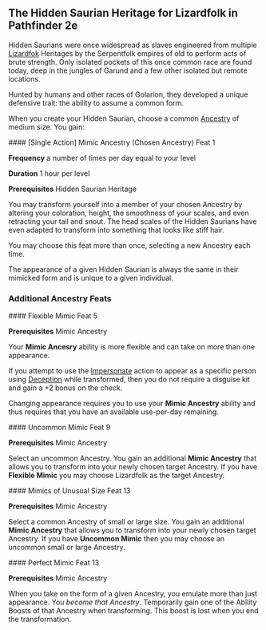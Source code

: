 
## The Hidden Saurian Heritage for Lizardfolk in Pathfinder 2e

Hidden Saurians were once widespread as slaves engineered from multiple
[Lizardfok](https://2e.aonprd.com/Ancestries.aspx?ID=15)
Heritages by the Serpentfolk empires of old to perform acts
of brute strength. Only isolated pockets of this once common race are
found today, deep in the jungles of Garund and a few other isolated but
remote locations.

Hunted by humans and other races of Golarion, they developed a unique
defensive trait: the ability to assume a common form.

When you create your Hidden Saurian, choose a common
[Ancestry](https://2e.aonprd.com/Ancestries.aspx) of medium
size. You gain:

<div class="pf2 feat">
#### [Single Action] Mimic Ancestry (Chosen Ancestry) Feat 1

**Frequency** a number of times per day equal to your level

**Duration** 1 hour per level

**Prerequisites** Hidden Saurian Heritage

You may
transform yourself into a member of your chosen Ancestry by altering your
coloration, height, the smoothness of your scales, and even retracting your
tail and snout. The head scales of the Hidden Saurians have even adapted to
transform into something that looks like stiff hair.

You may choose this feat more than once, selecting a new Ancestry
each time.

The appearance of a given Hidden Saurian is always the same in their
mimicked form and is unique to a given individual.
</div>

### Additional Ancestry Feats

<div class="pf2 feat">
#### Flexible Mimic Feat 5

**Prerequisites** Mimic Ancestry

Your **Mimic Ancesry** ability is more flexible and can take on more than one
appearance.

If you attempt to use the [Impersonate](https://2e.aonprd.com/Actions.aspx?ID=46)
action to appear as a specific person using
[Deception](https://2e.aonprd.com/Skills.aspx?ID=5)
while transformed, then you do not require
a disguise kit and gain a +2 bonus on the check.

Changing appearance requires you to use your **Mimic Ancestry** ability
and thus requires that you have an available use-per-day
remaining.
</div>

<div class="pf2 feat">
#### Uncommon Mimic Feat 9

**Prerequisites** Mimic Ancestry

Select an uncommon Ancestry. You gain an additional **Mimic Ancestry**
that allows you to transform into your newly chosen target Ancestry. If you have
**Flexible Mimic** you may choose Lizardfolk as the target Ancestry.
</div>

<div class="pf2 feat">
#### Mimics of Unusual Size Feat 13

**Prerequisites** Mimic Ancestry

Select a common Ancestry of small or large size. You
gain an additional **Mimic Ancestry** that allows you to transform into your
newly chosen target Ancestry. If you have **Uncommon Mimic** then you may
choose an uncommon small or large Ancestry.
</div>

<div class="pf2 feat">
#### Perfect Mimic Feat 13

**Prerequisites** Mimic Ancestry

When you take on the form of a given Ancestry, you emulate more
than just appearance. You *become that Ancestry*. Temporarily gain
one of the Ability Boosts of that Ancestry when transforming.
This boost is lost when you end the transformation.
</div>
